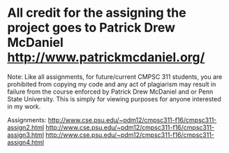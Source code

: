 # All credit for the assigning the project goes to Patrick Drew McDaniel http://www.patrickmcdaniel.org/

Note: Like all assignments, for future/current CMPSC 311 students, you are prohibited from copying my code and any act of plagiarism may result in failure from the course enforced by Patrick Drew McDaniel and or Penn State University. This is simply for viewing purposes for anyone interested in my work. 

Assignments:
http://www.cse.psu.edu/~pdm12/cmpsc311-f16/cmpsc311-assign2.html
http://www.cse.psu.edu/~pdm12/cmpsc311-f16/cmpsc311-assign3.html
http://www.cse.psu.edu/~pdm12/cmpsc311-f16/cmpsc311-assign4.html

